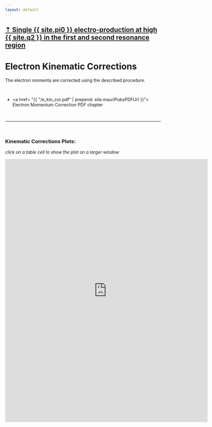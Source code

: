 ```yaml
---
layout: default
---
```


## [ &#8673;  Single {{ site.pi0 }} electro-production at high {{ site.q2 }} in the first and second resonance region ](pi0_resonance)

# Electron Kinematic Corrections

The electron momenta are corrected using the described procedure.

<br/>













- <a href= "{{ "/e_kin_cor.pdf"  | prepend: site.mauriPubsPDFUrl }}"> Electron Momentum Correction PDF chapter</a>

<br/>

___

<br/>


### Kinematic Corrections Plots:

*click on a table cell to show the plot on a larger window*




<div style="margin-top:10px;">
     <iframe width="130%" height="850" src="https://userweb.jlab.org/~ungaro/plots/e_kin_cor/e_kin_cor.html" frameborder="0" ></iframe>
</div>
<br/>